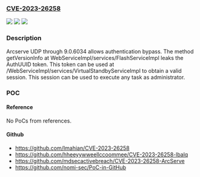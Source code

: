 ### [CVE-2023-26258](https://cve.mitre.org/cgi-bin/cvename.cgi?name=CVE-2023-26258)
![](https://img.shields.io/static/v1?label=Product&message=n%2Fa&color=blue)
![](https://img.shields.io/static/v1?label=Version&message=n%2Fa&color=blue)
![](https://img.shields.io/static/v1?label=Vulnerability&message=n%2Fa&color=brighgreen)

### Description

Arcserve UDP through 9.0.6034 allows authentication bypass. The method getVersionInfo at WebServiceImpl/services/FlashServiceImpl leaks the AuthUUID token. This token can be used at /WebServiceImpl/services/VirtualStandbyServiceImpl to obtain a valid session. This session can be used to execute any task as administrator.

### POC

#### Reference
No PoCs from references.

#### Github
- https://github.com/Imahian/CVE-2023-26258
- https://github.com/hheeyywweellccoommee/CVE-2023-26258-lbalq
- https://github.com/mdsecactivebreach/CVE-2023-26258-ArcServe
- https://github.com/nomi-sec/PoC-in-GitHub

